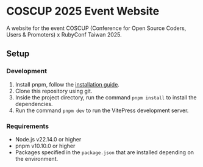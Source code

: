 # COSCUP 2025 Event Website

A website for the event COSCUP (Conference for Open Source Coders, Users & Promoters) x RubyConf Taiwan 2025.

## Setup

### Development
1. Install pnpm, follow the [installation guide](https://pnpm.io/installation).
2. Clone this repository using git.
3. Inside the project directory, run the command `pnpm install` to install the dependencies.
4. Run the command `pnpm dev` to run the VitePress development server.

### Requirements
* Node.js v22.14.0 or higher
* pnpm v10.10.0 or higher
* Packages specified in the `package.json` that are installed depending on the environment.